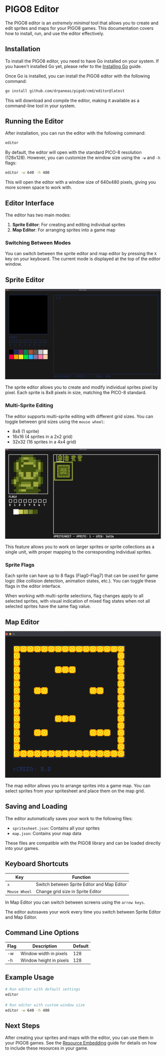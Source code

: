 # PIGO8 Editor

The PIGO8 editor is an _extremely minimal_ tool that allows you to create and edit sprites and maps for your PIGO8 games. This documentation covers how to install, run, and use the editor effectively.

## Installation

To install the PIGO8 editor, you need to have Go installed on your system. If you haven't installed Go yet, please refer to the [Installing Go](installing_go.md) guide.

Once Go is installed, you can install the PIGO8 editor with the following command:

```bash
go install github.com/drpaneas/pigo8/cmd/editor@latest
```

This will download and compile the editor, making it available as a command-line tool in your system.

## Running the Editor

After installation, you can run the editor with the following command:

```bash
editor
```

By default, the editor will open with the standard PICO-8 resolution (128x128). However, you can customize the window size using the `-w` and `-h` flags:

```bash
editor -w 640 -h 480
```

This will open the editor with a window size of 640x480 pixels, giving you more screen space to work with.

## Editor Interface

The editor has two main modes:

1. **Sprite Editor**: For creating and editing individual sprites
2. **Map Editor**: For arranging sprites into a game map

### Switching Between Modes

You can switch between the sprite editor and map editor by pressing the `X` key on your keyboard. The current mode is displayed at the top of the editor window.

## Sprite Editor

![Sprite Editor](sprite_editor.png)

The sprite editor allows you to create and modify individual sprites pixel by pixel. Each sprite is 8x8 pixels in size, matching the PICO-8 standard.

### Multi-Sprite Editing

The editor supports multi-sprite editing with different grid sizes. You can toggle between grid sizes using the `mouse wheel`:

* 8x8 (1 sprite)
* 16x16 (4 sprites in a 2x2 grid)
* 32x32 (16 sprites in a 4x4 grid)

![Multi-Sprite Editing](multi_sprite.png)

This feature allows you to work on larger sprites or sprite collections as a single unit, with proper mapping to the corresponding individual sprites.

### Sprite Flags

Each sprite can have up to 8 flags (Flag0-Flag7) that can be used for game logic (like collision detection, animation states, etc.). You can toggle these flags in the editor interface.

When working with multi-sprite selections, flag changes apply to all selected sprites, with visual indication of mixed flag states when not all selected sprites have the same flag value.

## Map Editor

![Map Editor](map_editor.png)

The map editor allows you to arrange sprites into a game map. You can select sprites from your spritesheet and place them on the map grid.

## Saving and Loading

The editor automatically saves your work to the following files:

* `spritesheet.json`: Contains all your sprites
* `map.json`: Contains your map data

These files are compatible with the PIGO8 library and can be loaded directly into your games.

## Keyboard Shortcuts

| Key | Function |
|-----|----------|
| `x` | Switch between Sprite Editor and Map Editor |
| `Mouse Wheel` | Change grid size in Sprite Editor |

In Map Editor you can switch between screens using the `arrow keys`.

The editor autosaves your work every time you switch between Sprite Editor and Map Editor.

## Command Line Options

| Flag | Description | Default |
|------|-------------|---------|
| -w | Window width in pixels | 128 |
| -h | Window height in pixels | 128 |

## Example Usage

```bash
# Run editor with default settings
editor

# Run editor with custom window size
editor -w 640 -h 480
```

## Next Steps

After creating your sprites and maps with the editor, you can use them in your PIGO8 games. See the [Resource Embedding](embedding.md) guide for details on how to include these resources in your game.
